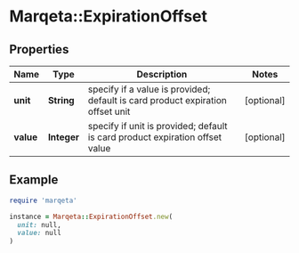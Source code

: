 # Marqeta::ExpirationOffset

## Properties

| Name | Type | Description | Notes |
| ---- | ---- | ----------- | ----- |
| **unit** | **String** | specify if a value is provided; default is card product expiration offset unit | [optional] |
| **value** | **Integer** | specify if unit is provided; default is card product expiration offset value | [optional] |

## Example

```ruby
require 'marqeta'

instance = Marqeta::ExpirationOffset.new(
  unit: null,
  value: null
)
```

